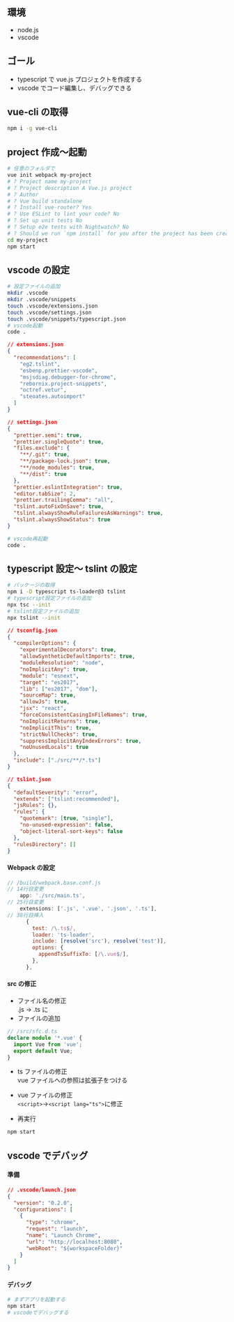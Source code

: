 ## 環境

- node.js
- vscode

## ゴール

- typescript で vue.js プロジェクトを作成する
- vscode でコード編集し、デバッグできる

## vue-cli の取得

```bash
npm i -g vue-cli
```

## project 作成～起動

```bash
# 任意のフォルダで
vue init webpack my-project
# ? Project name my-project
# ? Project description A Vue.js project
# ? Author
# ? Vue build standalone
# ? Install vue-router? Yes
# ? Use ESLint to lint your code? No
# ? Set up unit tests No
# ? Setup e2e tests with Nightwatch? No
# ? Should we run `npm install` for you after the project has been created? (recommended) npm
cd my-project
npm start
```

## vscode の設定

```bash
# 設定ファイルの追加
mkdir .vscode
mkdir .vscode/snippets
touch .vscode/extensions.json
touch .vscode/settings.json
touch .vscode/snippets/typescript.json
# vscode起動
code .
```

```json
// extensions.json
{
  "recommendations": [
    "eg2.tslint",
    "esbenp.prettier-vscode",
    "msjsdiag.debugger-for-chrome",
    "rebornix.project-snippets",
    "octref.vetur",
    "steoates.autoimport"
  ]
}
```

```json
// settings.json
{
  "prettier.semi": true,
  "prettier.singleQuote": true,
  "files.exclude": {
    "**/.git": true,
    "**/package-lock.json": true,
    "**/node_modules": true,
    "**/dist": true
  },
  "prettier.eslintIntegration": true,
  "editor.tabSize": 2,
  "prettier.trailingComma": "all",
  "tslint.autoFixOnSave": true,
  "tslint.alwaysShowRuleFailuresAsWarnings": true,
  "tslint.alwaysShowStatus": true
}
```

```bash
# vscode再起動
code .
```

## typescript 設定～ tslint の設定

```bash
# パッケージの取得
npm i -D typescript ts-loader@3 tslint
# typescript設定ファイルの追加
npx tsc --init
# tslint設定ファイルの追加
npx tslint --init
```

```json
// tsconfig.json
{
  "compilerOptions": {
    "experimentalDecorators": true,
    "allowSyntheticDefaultImports": true,
    "moduleResolution": "node",
    "noImplicitAny": true,
    "module": "esnext",
    "target": "es2017",
    "lib": ["es2017", "dom"],
    "sourceMap": true,
    "allowJs": true,
    "jsx": "react",
    "forceConsistentCasingInFileNames": true,
    "noImplicitReturns": true,
    "noImplicitThis": true,
    "strictNullChecks": true,
    "suppressImplicitAnyIndexErrors": true,
    "noUnusedLocals": true
  },
  "include": ["./src/**/*.ts"]
}
```

```json
// tslint.json
{
  "defaultSeverity": "error",
  "extends": ["tslint:recommended"],
  "jsRules": {},
  "rules": {
    "quotemark": [true, "single"],
    "no-unused-expression": false,
    "object-literal-sort-keys": false
  },
  "rulesDirectory": []
}
```

#### Webpack の設定

```javascript
// /build/webpack.base.conf.js
// 14行目変更
    app: './src/main.ts',
// 25行目変更
    extensions: ['.js', '.vue', '.json', '.ts'],
// 38行目挿入
      {
        test: /\.ts$/,
        loader: 'ts-loader',
        include: [resolve('src'), resolve('test')],
        options: {
          appendTsSuffixTo: [/\.vue$/],
        },
      },
```

#### src の修正

- ファイル名の修正  
  .js → .ts に
- ファイルの追加

```ts
// /src/sfc.d.ts
declare module '*.vue' {
  import Vue from 'vue';
  export default Vue;
}
```

- ts ファイルの修正  
  vue ファイルへの参照は拡張子をつける
- vue ファイルの修正  
  `<script>`→`<script lang="ts">`に修正

- 再実行

```bash
npm start
```

## vscode でデバッグ

#### 準備

```json
// .vscode/launch.json
{
  "version": "0.2.0",
  "configurations": [
    {
      "type": "chrome",
      "request": "launch",
      "name": "Launch Chrome",
      "url": "http://localhost:8080",
      "webRoot": "${workspaceFolder}"
    }
  ]
}
```

#### デバッグ

```bash
# まずアプリを起動する
npm start
# vscodeでデバッグする
```
